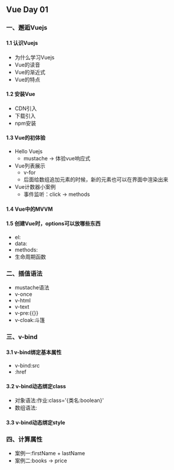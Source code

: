 ## Vue Day 01
### 一、邂逅Vuejs
#### 1.1 认识Vuejs
- 为什么学习Vuejs
- Vue的读音
- Vue的渐近式
- Vue的特点

#### 1.2 安装Vue
- CDN引入
- 下载引入
- npm安装

#### 1.3 Vue的初体验
- Hello Vuejs
    - mustache -> 体验vue响应式
- Vue列表展示
    - v-for
    - 后面给数组追加元素的时候，新的元素也可以在界面中渲染出来
- Vue计数器小案例
    - 事件监听：click -> methods

#### 1.4 Vue中的MVVM

#### 1.5 创建Vue时，options可以放哪些东西
- el:
- data:
- methods:
- 生命周期函数


### 二、插值语法
- mustache语法
- v-once
- v-html
- v-text
- v-pre:{{}}
- v-cloak:斗篷


### 三、v-bind
#### 3.1 v-bind绑定基本属性
- v-bind:src
- :href

#### 3.2 v-bind动态绑定class
- 对象语法:作业:class='{类名:boolean}'
- 数组语法:
#### 3.3 v-bind动态绑定style


### 四、计算属性
- 案例一:firstName + lastName
- 案例二:books -> price